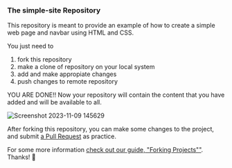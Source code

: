 ### The simple-site Repository

This repository is meant to provide an example of how to create a simple web page and navbar using HTML and CSS.

You just need to 
1. fork this repository
2. make a clone of repository on your local system
3. add and make appropiate changes
4. push changes to remote repository

 YOU ARE DONE!! Now your repository will contain the content that you have added and will be available to all.



![Screenshot 2023-11-09 145629](https://github.com/AartiSharma-26/Spoon-Knife/assets/149753911/7166f8d4-c3ba-4f7d-a44f-a4ad828352fa)




After forking this repository, you can make some changes to the project, and submit [a Pull Request](https://github.com/octocat/Spoon-Knife/pulls) as practice.

For some more information [check out our guide, "Forking Projects""](http://guides.github.com/overviews/forking/). Thanks! :sparkling_heart:
